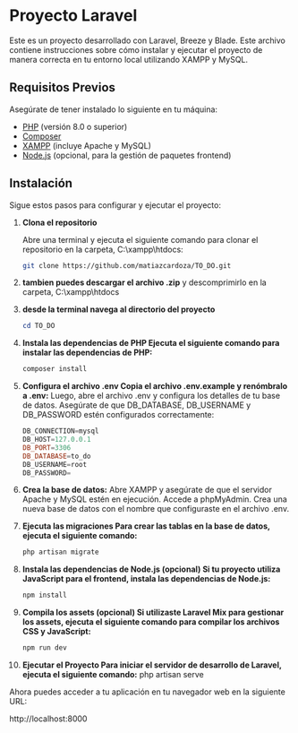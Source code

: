 # Proyecto Laravel

Este es un proyecto desarrollado con Laravel, Breeze y Blade. Este archivo contiene instrucciones sobre cómo instalar y ejecutar el proyecto de manera correcta en tu entorno local utilizando XAMPP y MySQL.

## Requisitos Previos

Asegúrate de tener instalado lo siguiente en tu máquina:

- [PHP](https://www.php.net/downloads) (versión 8.0 o superior)
- [Composer](https://getcomposer.org/download/)
- [XAMPP](https://www.apachefriends.org/index.html) (incluye Apache y MySQL)
- [Node.js](https://nodejs.org/en/download/) (opcional, para la gestión de paquetes frontend)

## Instalación

Sigue estos pasos para configurar y ejecutar el proyecto:

1. **Clona el repositorio**

   Abre una terminal y ejecuta el siguiente comando para clonar el repositorio en la carpeta, C:\xampp\htdocs:

   ```bash
   git clone https://github.com/matiazcardoza/TO_DO.git

2. **tambien puedes descargar el archivo .zip**
    y descomprimirlo en la carpeta, C:\xampp\htdocs

3. **desde la terminal navega al directorio del proyecto**
    ```powershell
   cd TO_DO

4. **Instala las dependencias de PHP Ejecuta el siguiente comando para instalar las dependencias de PHP:**
    ```powershell
   composer install

5. **Configura el archivo .env Copia el archivo .env.example y renómbralo a .env:**
Luego, abre el archivo .env y configura los detalles de tu base de datos. Asegúrate de que DB_DATABASE, DB_USERNAME y DB_PASSWORD estén configurados correctamente:
    ```powershell
    DB_CONNECTION=mysql
    DB_HOST=127.0.0.1
    DB_PORT=3306
    DB_DATABASE=to_do
    DB_USERNAME=root
    DB_PASSWORD=

6. **Crea la base de datos:**
Abre XAMPP y asegúrate de que el servidor Apache y MySQL estén en ejecución.
Accede a phpMyAdmin.
Crea una nueva base de datos con el nombre que configuraste en el archivo .env.

7. **Ejecuta las migraciones Para crear las tablas en la base de datos, ejecuta el siguiente comando:**
    ```powershell
   php artisan migrate

8. **Instala las dependencias de Node.js (opcional) Si tu proyecto utiliza JavaScript para el frontend, instala las dependencias de Node.js:**
    ```powershell
   npm install

9. **Compila los assets (opcional) Si utilizaste Laravel Mix para gestionar los assets, ejecuta el siguiente comando para compilar los archivos CSS y JavaScript:**
    ```powershell
   npm run dev

10. **Ejecutar el Proyecto Para iniciar el servidor de desarrollo de Laravel, ejecuta el siguiente comando:**
   php artisan serve


Ahora puedes acceder a tu aplicación en tu navegador web en la siguiente URL:

   http://localhost:8000
